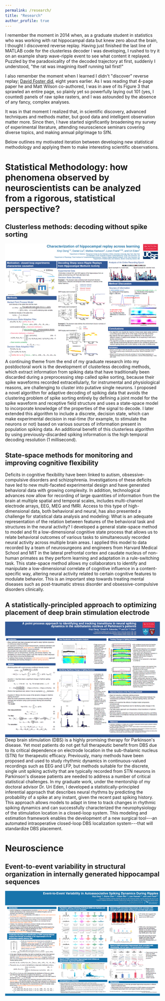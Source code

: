 ```yaml
---
permalink: /research/
title: "Research"
author_profile: true
---
```


I remember the moment in 2014 when, as a graduate student in statistics who was working with rat hippocampal data but knew zero about the brain, I thought I discovered reverse replay. Having just finished the last line of MATLAB code for the clusterless decoder I was developing, I rushed to try it on an example sharp wave-ripple event to see what content it replayed. Puzzled by the paradoxicality of the decoded trajectory at first, suddenly I understood, "the rat was imagining itself running tail first!"

I also remember the moment when I learned I didn't "discover" reverse replay; [David Foster did](https://www.nature.com/articles/nature04587), eight years earlier. As I was reading that 4-page paper he and Matt Wilson co-authored, I was in awe of its Figure 3 that sprawled an entire page, so plainly yet so powerfully laying out 101 (yes, I counted) panels of raw spike rasters, and I was astounded by the absence of any fancy, complex analyses.

It was in that moment I realized that, in scientific discovery, advanced techniques and methods matter, but good data and intelligent observation matter more. Since then, I have started significantly broadening my survey of experimental literature, attending neuroscience seminars covering diverse topics, and making annual pilgrimage to SfN. 

Below outlines my motivated iteration between developing new statistical methodology and applying them to make interesting scientific observations.

Statistical Methodology: how phenomena observed by neuroscientists can be analyzed from a rigorous, statistical perspective?
======

Clusterless methods: decoding without spike sorting
------
<img align="left" src="/images/sfn16.png"> A continuing theme from the end of my graduate research into my postdoctoral work is the development of clusterless decoding methods, which extract information from spiking data that have traditionally been discarded during a preprocessing step called spike sorting, because their spike waveforms recorded extracellularly, for instrumental and physiological reasons, are challenging to cluster into putative single neurons. I proposed a novel algorithm for adaptive decoding of spiking data that avoids the clustering problem of spike sorting entirely by defining a joint model for the spike waveform and receptive field structure and uses a state-space model to incorporate knowledge of the properties of the signal to decode. I later extended this algorithm to include a discrete, decision state, which can make experimental decision in real-time (for example, to stimulate the neurons or not) based on various sources of information present in population spiking data. An additional benefit of this clusterless algorithm by using previously-discarded spiking information is the high temporal decoding resolution (1 millisecond). 

State-space methods for monitoring and improving cognitive flexibility
------
Deficits in cognitive flexibility have been linked to autism, obsessive-compulsive disorders and schizophrenia. Investigations of these deficits have led to new multi-faceted experimental design and have generated behavioral data with growing complexity. In addition, technological advances now allow for recording of large quantities of information from the brain at multiple spatial and temporal scales, includes multi-channel electrode arrays, EEG, MEG and fMRI. Access to this type of high-dimensional data, both behavioral and neural, has also presented a challenge for statistical data analysis and modeling: What is an adequate representation of the relation between features of the behavioral task and structures in the neural activity? I developed a general state-space method to model and fit a low-dimensional cognitive state process that allows us to relate behavioral outcomes of various tasks to simultaneously recorded neural activity across multiple brain areas. I applied this model to data recorded by a team of neurosurgeons and engineers from Harvard Medical School and MIT in the lateral prefrontal cortex and caudate nucleus of non-human primates as they perform learning and adaptation in a rule-switching task. This state-space method allows my collaborators to identify and manipulate a low-dimensional correlate of cognitive influence in a content-specific way, altering neural activity related to certain cognitive features to modulate behavior. This is an important step towards treating mental diseases such as post-traumatic stress disorder and obsessive-compulsive disorders clinically.

A statistically-principled approach to optimizing placement of deep brain stimulation electrode
------
<img align="left" src="/images/sfn14.png"> Deep brain stimulation (DBS) is a highly promising therapy for Parkinson's disease. Yet most patients do not get full therapeutic benefit from DBS due to its critical dependence on electrode location in the sub-thalamic nucleus (STN) for therapeutic efficacy. Previously, many methods have been proposed and used to study rhythmic dynamics in continuous-valued recordings such as EEG and LFP, but methods suitable for the discrete, single unit spiking activity that are typically recorded from STN neurons in Parkinson's disease patients are needed to address a number of critical statistical challenges. In my graduate work, under the mentorship of my doctoral advisor Dr. Uri Eden, I developed a statistically-principled inferential approach that describes neural rhythms by predicting the probability of a spike at any instant, given the recent past spiking history. This approach allows models to adapt in time to track changes in rhythmic spiking dynamics and can successfully characterized the neurophysiology of the stimulation location in a closed-loop system. This modeling and estimation framework enables the development of a new surgical tool---an automated intraoperative closed-loop DBS localization system---that will standardize DBS placement.


Neuroscience
======

Event-to-event variability in structural organization in internally generated hippocampal sequences
------
<img align="left" src="/images/cosyne19.png"> 

